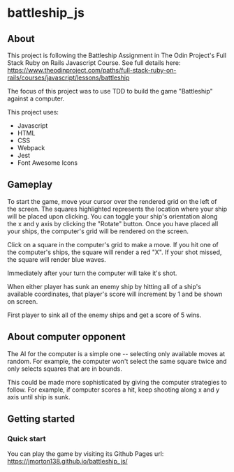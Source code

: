 # battleship_js

## About

This project is following the Battleship Assignment in The Odin Project's Full Stack Ruby on Rails Javascript Course. See full details here: https://www.theodinproject.com/paths/full-stack-ruby-on-rails/courses/javascript/lessons/battleship

The focus of this project was to use TDD to build the game "Battleship" against a computer.

This project uses:
* Javascript
* HTML
* CSS
* Webpack
* Jest
* Font Awesome Icons

## Gameplay

To start the game, move your cursor over the rendered grid on the left of the screen. The squares highlighted represents the location where your ship will be placed upon clicking. You can toggle your ship's orientation along the x and y axis by clicking the "Rotate" button. Once you have placed all your ships, the computer's grid will be rendered on the screen.

Click on a square in the computer's grid to make a move. If you hit one of the computer's ships, the square will render a red "X". If your shot missed, the square will render blue waves.

Immediately after your turn the computer will take it's shot.

When either player has sunk an enemy ship by hitting all of a ship's available coordinates, that player's score will increment by 1 and be shown on screen.

First player to sink all of the enemy ships and get a score of 5 wins.

## About computer opponent

The AI for the computer is a simple one -- selecting only available moves at random. For example, the computer won't select the same square twice and only selects squares that are in bounds. 

This could be made more sophisticated by giving the computer strategies to follow. For example, if computer scores a hit, keep shooting along x and y axis until ship is sunk.

## Getting started

### Quick start
You can play the game by visiting its Github Pages url: https://jmorton138.github.io/battleship_js/



